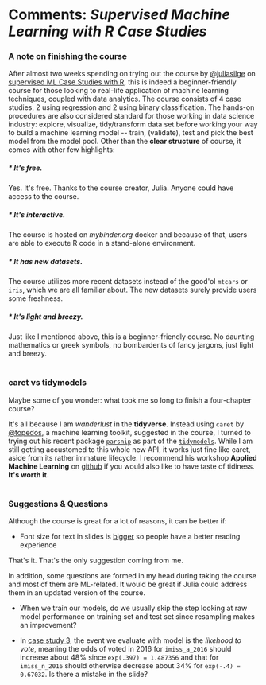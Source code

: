 # Comments: _Supervised Machine Learning with R Case Studies_

### A note on finishing the course

After almost two weeks spending on trying out the course by [@juliasilge](https://twitter.com/juliasilge) on [supervised ML Case Studies with R](https://supervised-ml-course.netlify.com/), this is indeed a beginner-friendly course for those looking to real-life application of machine learning techniques, coupled with data analytics. The course consists of 4 case studies, 2 using regression and 2 using binary classification. The hands-on procedures are also considered standard for those working in data science industry: explore, visualize, tidy/transform data set before working your way to build a machine learning model -- train, (validate), test and pick the best model from the model pool. Other than the **clear structure** of course, it comes with other few highlights:

##### \* It's free.

Yes. It's free. Thanks to the course creator, Julia. Anyone could have access to the course.

##### \* It's interactive.

The course is hosted on _mybinder.org_ docker and because of that, users are able to execute R code in a stand-alone environment.

##### \* It has new datasets.

The course utilizes more recent datasets instead of the good'ol `mtcars` or `iris`, which we are all familiar about. The new datasets surely provide users some freshness.

##### \* It's light and breezy.

Just like I mentioned above, this is a beginner-friendly course. No daunting mathematics or greek symbols, no bombardents of fancy jargons, just light and breezy.
<br></br>

### caret vs tidymodels

Maybe some of you wonder: what took me so long to finish a four-chapter course?

It's all because I am _wanderlust_ in the **tidyverse**. Instead using `caret` by [@topedos](https://twitter.com/topepos), a machine learning toolkit, suggested in the course, I turned to trying out his recent package [`parsnip`](https://tidymodels.github.io/parsnip/index.html) as part of the [`tidymodels`](https://github.com/tidymodels). While I am still getting accustomed to this whole new API, it works just fine like caret, aside from its rather immature lifecycle. I recommend his workshop **Applied Machine Learning** on [github](https://github.com/tidymodels/aml-training) if you would also like to have taste of tidiness. **It's worth it.**
<br></br>

### Suggestions & Questions

Although the course is great for a lot of reasons, it can be better if:

-   Font size for text in slides is <u>bigger</u> so people have a better reading experience

That's it. That's the only suggestion coming from me.

In addition, some questions are formed in my head during taking the course and most of them are ML-related. It would be great if Julia could address them in an updated version of the course.

-   When we train our models, do we usually skip the step looking at raw model performance on training set and test set since resampling makes an improvement?

-   In [case study 3](https://supervised-ml-course.netlify.com/chapter3), the event we evaluate with model is the _likehood to vote_, meaning the odds of voted in 2016 for `imiss_a_2016` should increase about 48% since `exp(.397) = 1.487356` and that for `imiss_n_2016` should otherwise decrease about 34% for `exp(-.4) = 0.67032`. Is there a mistake in the slide?
